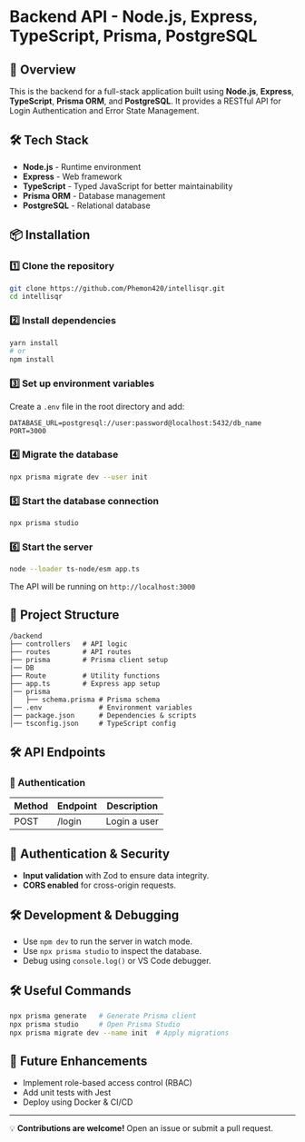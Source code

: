 # Backend API - Node.js, Express, TypeScript, Prisma, PostgreSQL

## 🚀 Overview
This is the backend for a full-stack application built using **Node.js**, **Express**, **TypeScript**, **Prisma ORM**, and **PostgreSQL**. It provides a RESTful API for Login Authentication and Error State Management.

## 🛠️ Tech Stack
- **Node.js** - Runtime environment
- **Express** - Web framework
- **TypeScript** - Typed JavaScript for better maintainability
- **Prisma ORM** - Database management
- **PostgreSQL** - Relational database

## 📦 Installation

### 1️⃣ Clone the repository
```sh
git clone https://github.com/Phemon420/intellisqr.git
cd intellisqr
```

### 2️⃣ Install dependencies
```sh
yarn install
# or
npm install
```

### 3️⃣ Set up environment variables
Create a `.env` file in the root directory and add:
```env
DATABASE_URL=postgresql://user:password@localhost:5432/db_name
PORT=3000
```

### 4️⃣ Migrate the database
```sh
npx prisma migrate dev --user init
```

### 5️⃣ Start the database connection
```sh
npx prisma studio
```

### 6️⃣ Start the server
```sh
node --loader ts-node/esm app.ts
```

The API will be running on `http://localhost:3000`

## 📂 Project Structure
```
/backend
├── controllers   # API logic
├── routes        # API routes
├── prisma        # Prisma client setup
|── DB
├── Route         # Utility functions
├── app.ts        # Express app setup
│── prisma
│   ├── schema.prisma # Prisma schema
│── .env              # Environment variables
│── package.json      # Dependencies & scripts
│── tsconfig.json     # TypeScript config
```

## 🛠️ API Endpoints
### 🚀 Authentication
| Method | Endpoint       | Description          |
|--------|--------------|----------------------|
| POST   | /login  | Login a user        |


## 🔐 Authentication & Security
- **Input validation** with Zod to ensure data integrity.
- **CORS enabled** for cross-origin requests.

## 🛠️ Development & Debugging
- Use `npm dev` to run the server in watch mode.
- Use `npx prisma studio` to inspect the database.
- Debug using `console.log()` or VS Code debugger.

## 🛠️ Useful Commands
```sh
npx prisma generate   # Generate Prisma client
npx prisma studio     # Open Prisma Studio
npx prisma migrate dev --name init  # Apply migrations
```

## 📌 Future Enhancements
- Implement role-based access control (RBAC)
- Add unit tests with Jest
- Deploy using Docker & CI/CD

---

💡 **Contributions are welcome!** Open an issue or submit a pull request.

